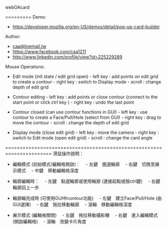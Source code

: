 webOAcard   

=========
Demo:
- https://developer.mozilla.org/en-US/demos/detail/pop-up-card-builder
  
Author:
- caa@livemail.tw   
- https://www.facebook.com/caa1211
- http://www.linkedin.com/profile/view?id=225229289
  
Mouse Operations:

- Edit mode (init state / edit grid open)
      - left key : add points on edit grid to create a contour
      - right key : switch to Display mode
      - scroll : change depth of edit grid
      
- Contour editing
      - left key : add points or close contour (connect to the start point or click ctrl key )
      - right key : undo the last point
      
- Contour closed (can use contour functions in GUI)
      - left key : use contour to create a Face/Pull/Hole (select from GUI)
      - right key : drag to move the contour
      - scroll : change the depth of edit grid
      
- Display mode (close edit grid)
      - left key : move the camera
      - right key : switch to Edit mode (open edit grid)
      - scroll : change the card angle


======================================================================
滑鼠操作說明：

- 編輯模式 (初始模式/編輯格開啟)：
　- 左鍵　圈選輪廓
　- 右鍵　切換至展示模式
　- 中鍵　移動編輯格深度

- 輪廓編輯時：
　- 左鍵　點選輪廓或使用輪廓 (連接起點或按ctrl鍵)
　- 右鍵　輪廓回上一步

- 輪廓輪完成時 (可使用GUI中contour功能)
　- 左鍵　建立Face/Pull/Hole (由GUI選擇)
　- 右鍵　拖拉移動輪廓
　- 滾輪　移動編輯格深度

- 展示模式 (編輯格關閉)
　- 左鍵　拖拉移動攝影機
　- 右鍵　進入編輯模式 (開啟編輯格)
　- 滾輪　改變卡片角度
